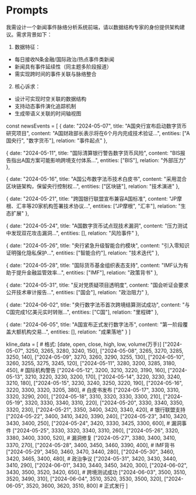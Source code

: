 
# Prompts 
我需设计一个新闻事件脉络分析系统前端，请以数据结构专家的身份提供架构建议。需求背景如下：

1. 数据特征：
- 每日接收N条金融/国际政治/热点事件类新闻
- 新闻具有事件延续性（同主题多阶段报道）
- 需实现跨时间的事件关联与脉络整合

2. 核心诉求：
- 设计可实现时空关联的数据结构
- 支持动态事件演化追踪机制
- 生成带语义关联的时间轴视图

const newsEvents = [
  { date: "2024-05-07",
    title: "A国央行宣布启动数字货币研究项目",
    content: "A国财政部长表示将在6个月内完成技术验证...",
    entities: ["A国央行", "数字货币"],
    relation: "事件起点" },

  { date: "2024-05-11",
    title: "国际清算银行警告数字货币风险",
    content: "BIS报告指出A国方案可能影响跨境支付体系...",
    entities: ["BIS"],
    relation: "外部压力" },

  { date: "2024-05-16",
    title: "A国公布数字法币技术白皮书",
    content: "采用混合区块链架构，保留央行控制权...",
    entities: ["区块链"],
    relation: "技术演进" },

  { date: "2024-05-21",
    title: "跨国银行联盟宣布兼容A国标准",
    content: "JP摩根、汇丰等20家机构签署技术协议...",
    entities: ["JP摩根", "汇丰"],
    relation: "生态扩展" },

  { date: "2024-05-24",
    title: "A国数字货币试点现技术漏洞",
    content: "压力测试中发现双花攻击漏洞...",
    entities: [],
    relation: "风险事件" },

  { date: "2024-05-26",
    title: "央行紧急升级智能合约模块",
    content: "引入零知识证明强化隐私保护...",
    entities: ["智能合约"],
    relation: "技术迭代" },

  { date: "2024-05-28",
    title: "国际货币基金组织表态支持",
    content: "IMF认为有助于提升金融监管效率...",
    entities: ["IMF"],
    relation: "政策背书" },

  { date: "2024-05-31",
    title: "反对党质疑项目透明度",
    content: "国会听证会要求公开技术审计报告...",
    entities: ["国会"],
    relation: "政治阻力" },

  { date: "2024-06-02",
    title: "央行数字法币首次跨境结算测试成功",
    content: "与C国完成1亿美元实时转账...",
    entities: ["C国"],
    relation: "里程碑" },

  { date: "2024-06-05",
    title: "A国宣布正式发行数字法币",
    content: "第一阶段覆盖大额机构交易...",
    entities: [],
    relation: "成果落地" }
]



kline_data = [
    # 格式: [date, open, close, high, low, volume(万手)]
    ["2024-05-07", 3250, 3265, 3280, 3240, 150],
    ["2024-05-08", 3265, 3270, 3285, 3250, 140],
    ["2024-05-09", 3270, 3260, 3290, 3255, 130],
    ["2024-05-10", 3260, 3255, 3275, 3245, 120],
    ["2024-05-11", 3280, 3200, 3285, 3180, 450],  # 国际机构警告
    ["2024-05-12", 3200, 3210, 3220, 3190, 160],
    ["2024-05-13", 3210, 3220, 3230, 3200, 170],
    ["2024-05-14", 3220, 3230, 3240, 3210, 180],
    ["2024-05-15", 3230, 3240, 3250, 3220, 190],
    ["2024-05-16", 3220, 3300, 3320, 3205, 380], # 白皮书发布
    ["2024-05-17", 3300, 3310, 3320, 3290, 200],
    ["2024-05-18", 3310, 3320, 3330, 3300, 210],
    ["2024-05-19", 3320, 3330, 3340, 3310, 220],
    ["2024-05-20", 3330, 3340, 3350, 3320, 230],
    ["2024-05-21", 3350, 3400, 3420, 3340, 420], # 银行联盟支持
    ["2024-05-22", 3400, 3410, 3420, 3390, 240],
    ["2024-05-23", 3410, 3420, 3430, 3400, 250],
    ["2024-05-24", 3420, 3330, 3425, 3300, 600], # 漏洞事件
    ["2024-05-25", 3330, 3320, 3340, 3310, 260],
    ["2024-05-26", 3320, 3380, 3400, 3300, 520], # 漏洞修复
    ["2024-05-27", 3380, 3400, 3410, 3370, 270],
    ["2024-05-28", 3400, 3450, 3460, 3390, 400], # IMF背书
    ["2024-05-29", 3450, 3460, 3470, 3440, 280],
    ["2024-05-30", 3460, 3420, 3465, 3400, 480], # 政治争议
    ["2024-05-31", 3420, 3430, 3440, 3410, 290],
    ["2024-06-01", 3430, 3440, 3450, 3420, 300],
    ["2024-06-02", 3430, 3500, 3520, 3420, 650], # 跨境测试成功
    ["2024-06-03", 3500, 3510, 3520, 3490, 310],
    ["2024-06-04", 3510, 3520, 3530, 3500, 320],
    ["2024-06-05", 3520, 3600, 3620, 3510, 800]  # 正式发行
]